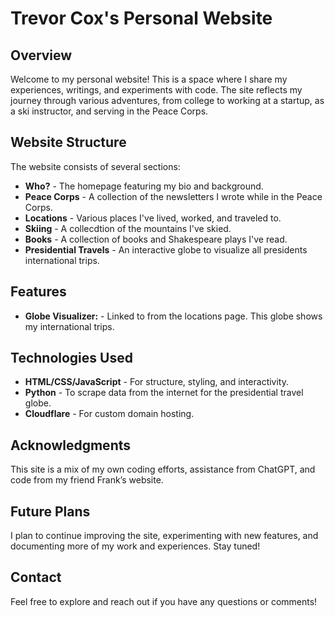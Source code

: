 # Trevor Cox's Personal Website

## Overview
Welcome to my personal website! This is a space where I share my experiences, writings, and experiments with code. The site reflects my journey through various adventures, from college to working at a startup, as a ski instructor, and serving in the Peace Corps.

## Website Structure
The website consists of several sections:

- **Who?** - The homepage featuring my bio and background.
- **Peace Corps** - A collection of the newsletters I wrote while in the Peace Corps.
- **Locations** - Various places I've lived, worked, and traveled to.
- **Skiing** - A collecdtion of the mountains I've skied.
- **Books** - A collection of books and Shakespeare plays I've read.
- **Presidential Travels** - An interactive globe to visualize all presidents international trips.

## Features
- **Globe Visualizer:** - Linked to from the locations page. This globe shows my international trips. 

## Technologies Used
- **HTML/CSS/JavaScript** - For structure, styling, and interactivity.
- **Python** - To scrape data from the internet for the presidential travel globe.
- **Cloudflare** - For custom domain hosting. 

## Acknowledgments
This site is a mix of my own coding efforts, assistance from ChatGPT, and code from my friend Frank’s website.

## Future Plans
I plan to continue improving the site, experimenting with new features, and documenting more of my work and experiences. Stay tuned!

## Contact
Feel free to explore and reach out if you have any questions or comments!